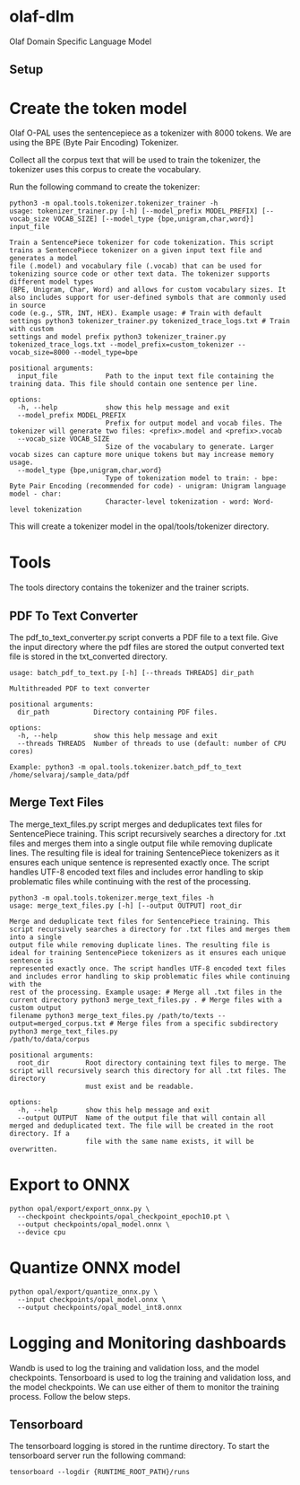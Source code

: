 # olaf-dlm
Olaf Domain Specific Language Model

## Setup
# Create the token model

Olaf O-PAL uses the sentencepiece as a tokenizer with 8000 tokens. We are using the BPE (Byte Pair Encoding) Tokenizer. 

Collect all the corpus text that will be used to train the tokenizer, the tokenizer uses this corpus to create the vocabulary. 

Run the following command to create the tokenizer:

```
python3 -m opal.tools.tokenizer.tokenizer_trainer -h
usage: tokenizer_trainer.py [-h] [--model_prefix MODEL_PREFIX] [--vocab_size VOCAB_SIZE] [--model_type {bpe,unigram,char,word}] input_file

Train a SentencePiece tokenizer for code tokenization. This script trains a SentencePiece tokenizer on a given input text file and generates a model
file (.model) and vocabulary file (.vocab) that can be used for tokenizing source code or other text data. The tokenizer supports different model types
(BPE, Unigram, Char, Word) and allows for custom vocabulary sizes. It also includes support for user-defined symbols that are commonly used in source
code (e.g., STR, INT, HEX). Example usage: # Train with default settings python3 tokenizer_trainer.py tokenized_trace_logs.txt # Train with custom
settings and model prefix python3 tokenizer_trainer.py tokenized_trace_logs.txt --model_prefix=custom_tokenizer --vocab_size=8000 --model_type=bpe

positional arguments:
  input_file            Path to the input text file containing the training data. This file should contain one sentence per line.

options:
  -h, --help            show this help message and exit
  --model_prefix MODEL_PREFIX
                        Prefix for output model and vocab files. The tokenizer will generate two files: <prefix>.model and <prefix>.vocab
  --vocab_size VOCAB_SIZE
                        Size of the vocabulary to generate. Larger vocab sizes can capture more unique tokens but may increase memory usage.
  --model_type {bpe,unigram,char,word}
                        Type of tokenization model to train: - bpe: Byte Pair Encoding (recommended for code) - unigram: Unigram language model - char:
                        Character-level tokenization - word: Word-level tokenization
```

This will create a tokenizer model in the opal/tools/tokenizer directory.

# Tools

The tools directory contains the tokenizer and the trainer scripts.

## PDF To Text Converter

The pdf_to_text_converter.py script converts a PDF file to a text file. Give the input directory where 
the pdf files are stored the output converted text file is stored in the txt_converted directory.


```
usage: batch_pdf_to_text.py [-h] [--threads THREADS] dir_path

Multithreaded PDF to text converter

positional arguments:
  dir_path           Directory containing PDF files.

options:
  -h, --help         show this help message and exit
  --threads THREADS  Number of threads to use (default: number of CPU cores)

Example: python3 -m opal.tools.tokenizer.batch_pdf_to_text /home/selvaraj/sample_data/pdf 

```

## Merge Text Files

The merge_text_files.py script merges and deduplicates text files for SentencePiece training. This script recursively searches a directory for .txt files and merges them into a single output file while removing duplicate lines. The resulting file is ideal for training SentencePiece tokenizers as it ensures each unique sentence is represented exactly once. The script handles UTF-8 encoded text files and includes error handling to skip problematic files while continuing with the rest of the processing.

```
python3 -m opal.tools.tokenizer.merge_text_files -h
usage: merge_text_files.py [-h] [--output OUTPUT] root_dir

Merge and deduplicate text files for SentencePiece training. This script recursively searches a directory for .txt files and merges them into a single
output file while removing duplicate lines. The resulting file is ideal for training SentencePiece tokenizers as it ensures each unique sentence is
represented exactly once. The script handles UTF-8 encoded text files and includes error handling to skip problematic files while continuing with the
rest of the processing. Example usage: # Merge all .txt files in the current directory python3 merge_text_files.py . # Merge files with a custom output
filename python3 merge_text_files.py /path/to/texts --output=merged_corpus.txt # Merge files from a specific subdirectory python3 merge_text_files.py
/path/to/data/corpus

positional arguments:
  root_dir         Root directory containing text files to merge. The script will recursively search this directory for all .txt files. The directory
                   must exist and be readable.

options:
  -h, --help       show this help message and exit
  --output OUTPUT  Name of the output file that will contain all merged and deduplicated text. The file will be created in the root directory. If a
                   file with the same name exists, it will be overwritten.
```


# Export to ONNX

```
python opal/export/export_onnx.py \
  --checkpoint checkpoints/opal_checkpoint_epoch10.pt \
  --output checkpoints/opal_model.onnx \
  --device cpu

```
  
# Quantize ONNX model

```
python opal/export/quantize_onnx.py \
  --input checkpoints/opal_model.onnx \
  --output checkpoints/opal_model_int8.onnx
```


# Logging and Monitoring dashboards

Wandb is used to log the training and validation loss, and the model checkpoints. Tensorboard is used to log the training and validation loss, and the model checkpoints. We can use either of them to monitor the training process. Follow the below steps.

## Tensorboard

The tensorboard logging is stored in the runtime directory. To start the tensorboard server run the following command:

```
tensorboard --logdir {RUNTIME_ROOT_PATH}/runs
```


